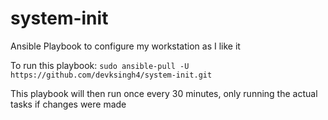 # system-init
Ansible Playbook to configure my workstation as I like it

To run this playbook: 
`sudo ansible-pull -U https://github.com/devksingh4/system-init.git`

This playbook will then run once every 30 minutes, only running the actual tasks if changes were made